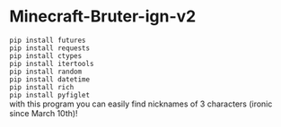 # Minecraft-Bruter-ign-v2
```pip install futures```                  
```pip install requests```               
```pip install ctypes```          
```pip install itertools```          
```pip install random```            
```pip install datetime```             
```pip install rich```           
```pip install pyfiglet```            
with this program you can easily find nicknames of 3 characters (ironic since March 10th)!
